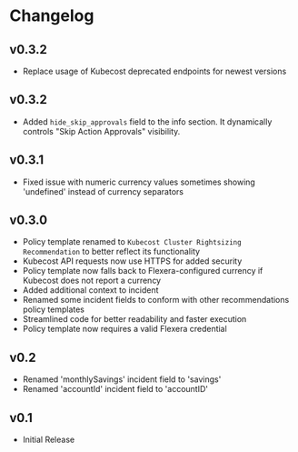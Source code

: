 # Changelog

## v0.3.2

- Replace usage of Kubecost deprecated endpoints for newest versions

## v0.3.2

- Added `hide_skip_approvals` field to the info section. It dynamically controls "Skip Action Approvals" visibility.

## v0.3.1

- Fixed issue with numeric currency values sometimes showing 'undefined' instead of currency separators

## v0.3.0

- Policy template renamed to `Kubecost Cluster Rightsizing Recommendation` to better reflect its functionality
- Kubecost API requests now use HTTPS for added security
- Policy template now falls back to Flexera-configured currency if Kubecost does not report a currency
- Added additional context to incident
- Renamed some incident fields to conform with other recommendations policy templates
- Streamlined code for better readability and faster execution
- Policy template now requires a valid Flexera credential

## v0.2

- Renamed 'monthlySavings' incident field to 'savings'
- Renamed 'accountId' incident field to 'accountID'

## v0.1

- Initial Release
